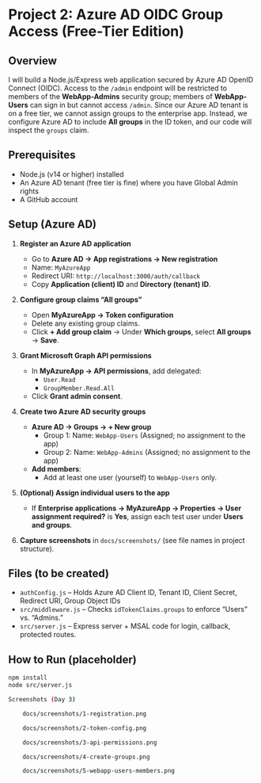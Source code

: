 # Project 2: Azure AD OIDC Group Access (Free-Tier Edition)

## Overview  
I will build a Node.js/Express web application secured by Azure AD OpenID Connect (OIDC). Access to the `/admin` endpoint will be restricted to members of the **WebApp-Admins** security group; members of **WebApp-Users** can sign in but cannot access `/admin`. Since our Azure AD tenant is on a free tier, we cannot assign groups to the enterprise app. Instead, we configure Azure AD to include **All groups** in the ID token, and our code will inspect the `groups` claim.

## Prerequisites  
- Node.js (v14 or higher) installed  
- An Azure AD tenant (free tier is fine) where you have Global Admin rights  
- A GitHub account  

## Setup (Azure AD)  

1. **Register an Azure AD application**  
   - Go to **Azure AD → App registrations → New registration**  
   - Name: `MyAzureApp`  
   - Redirect URI: `http://localhost:3000/auth/callback`  
   - Copy **Application (client) ID** and **Directory (tenant) ID**.

2. **Configure group claims “All groups”**  
   - Open **MyAzureApp → Token configuration**  
   - Delete any existing group claims.  
   - Click **+ Add group claim** → Under **Which groups**, select **All groups** → **Save**.

3. **Grant Microsoft Graph API permissions**  
   - In **MyAzureApp → API permissions**, add delegated:  
     - `User.Read`  
     - `GroupMember.Read.All`  
   - Click **Grant admin consent**.

4. **Create two Azure AD security groups**  
   - **Azure AD → Groups → + New group**  
     - Group 1: Name: `WebApp-Users` (Assigned; no assignment to the app)  
     - Group 2: Name: `WebApp-Admins` (Assigned; no assignment to the app)  
   - **Add members**:  
     - Add at least one user (yourself) to `WebApp-Users` only.  

5. **(Optional) Assign individual users to the app**  
   - If **Enterprise applications → MyAzureApp → Properties → User assignment required?** is **Yes**, assign each test user under **Users and groups**.  

6. **Capture screenshots** in `docs/screenshots/` (see file names in project structure).

## Files (to be created)  
- `authConfig.js` – Holds Azure AD Client ID, Tenant ID, Client Secret, Redirect URI, Group Object IDs  
- `src/middleware.js` – Checks `idTokenClaims.groups` to enforce “Users” vs. “Admins.”  
- `src/server.js` – Express server + MSAL code for login, callback, protected routes.

## How to Run (placeholder)
```bash
npm install
node src/server.js

Screenshots (Day 3)

    docs/screenshots/1-registration.png

    docs/screenshots/2-token-config.png

    docs/screenshots/3-api-permissions.png

    docs/screenshots/4-create-groups.png

    docs/screenshots/5-webapp-users-members.png
